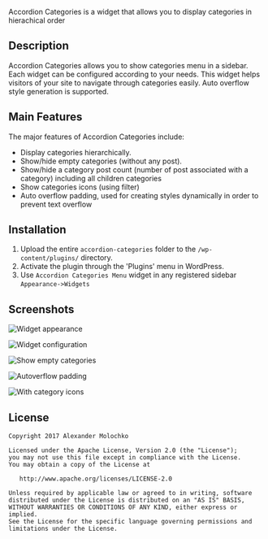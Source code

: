Accordion Categories is a widget that allows you to display categories in hierachical order

Description
------------

Accordion Categories allows you to show categories menu in a sidebar. Each widget can be configured according to your needs.
This widget helps visitors of your site to navigate through categories easily. Auto overflow style generation is supported.

Main Features
-------------

The major features of Accordion Categories include:

* Display categories hierarchically.
* Show/hide empty categories (without any post).
* Show/hide a category post count (number of post associated with a category) including all children categories
* Show categories icons (using filter)
* Auto overflow padding, used for creating styles dynamically in order to prevent text overflow

Installation
------------

1. Upload the entire `accordion-categories` folder to the `/wp-content/plugins/` directory.
2. Activate the plugin through the 'Plugins' menu in WordPress.
3. Use `Accordion Categories Menu` widget in any registered sidebar `Appearance->Widgets`


Screenshots
-----------

![Widget appearance](./screenshots/screen1.png)

![Widget configuration](./screenshots/screen2.png)

![Show empty categories](./screenshots/screen3.png)

![Autoverflow padding](./screenshots/screen4.png)

![With category icons](./screenshots/screen5.png)


License
-------

    Copyright 2017 Alexander Molochko

    Licensed under the Apache License, Version 2.0 (the "License");
    you may not use this file except in compliance with the License.
    You may obtain a copy of the License at

       http://www.apache.org/licenses/LICENSE-2.0

    Unless required by applicable law or agreed to in writing, software
    distributed under the License is distributed on an "AS IS" BASIS,
    WITHOUT WARRANTIES OR CONDITIONS OF ANY KIND, either express or implied.
    See the License for the specific language governing permissions and
    limitations under the License.
